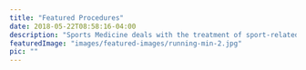 ```yaml
---
title: "Featured Procedures"
date: 2018-05-22T08:58:16-04:00
description: "Sports Medicine deals with the treatment of sport-related injuries and condtions."
featuredImage: "images/featured-images/running-min-2.jpg"
pic: ""
---
```


